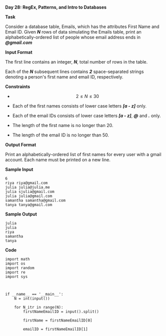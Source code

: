 **Day 28: RegEx, Patterns, and Intro to Databases**

**Task**

Consider a database table, Emails, which has the attributes First Name and Email ID. Given ***N*** rows of data simulating the Emails table, print an alphabetically-ordered list of people whose email address ends in ***@gmail.com***

**Input Format**

The first line contains an integer, ***N***, total number of rows in the table.

Each of the ***N*** subsequent lines contains ***2*** space-separated strings denoting a person's first name and email ID, respectively.

**Constraints**

- $$
  2 \leq N \leq 30
  $$

- Each of the first names consists of lower case letters ***[a - z]*** only.

- Each of the email IDs consists of lower case letters ***[a - z]***, ***@*** and ***.*** only.

- The length of the first name is no longer than 20.

- The length of the email ID is no longer than 50.

**Output Format**

Print an alphabetically-ordered list of first names for every user with a gmail account. Each name must be printed on a new line.

**Sample Input**

```
6
riya riya@gmail.com
julia julia@julia.me
julia sjulia@gmail.com
julia julia@gmail.com
samantha samantha@gmail.com
tanya tanya@gmail.com
```

**Sample Output**

```
julia
julia
riya
samantha
tanya
```

**Code**

````
import math
import os
import random
import re
import sys



if __name__ == '__main__':
    N = int(input())

    for N_itr in range(N):
        firstNameEmailID = input().split()

        firstName = firstNameEmailID[0]

        emailID = firstNameEmailID[1]

````

